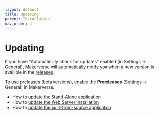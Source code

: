 ```yaml
---
layout: default
title: Updating
parent: Installation
nav_order: 4
---
```


# Updating

If you have "Automatically check for updates" enabled (in Settings -> General), Makerverse will automatically notify you when a new version is availible in the [releases](https://github.com/makermadecnc/makerverse/releases).

To use preleases (beta versions), enable the **Prereleases** (Settings -> General) in Makerverse.

- How to [update the Stand-Alone application](/installation/stand-alone/#updating)
- How to [update the Web Server installation](/installation/web-server/#updating)
- How to [update the built-from-source application](/installation/build-from-source/#updating)
